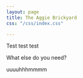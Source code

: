 ```yaml
---
layout: page
title: The Aggie Brickyard
css: "/css/index.css"

---
```


Test test test

What else do you need?

uuuuhhhmmmm